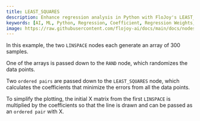 ```yaml
---
title: LEAST_SQUARES
description: Enhance regression analysis in Python with FloJoy's LEAST_SQUARES node which will empower you to optimize model accuracy and make data-driven decisions efficiently.
keywords: [AI, ML, Python, Regression, Coefficient, Regression Weights, OrderedPair]
image: https://raw.githubusercontent.com/flojoy-ai/docs/main/docs/nodes/AI_ML/REGRESSION/LEAST_SQUARES/examples/EX1/output.jpeg
---
```


In this example, the two `LINSPACE` nodes each generate an array of 300 samples.

One of the arrays is passed down to the `RAND` node, which randomizes the data points.

Two `ordered pairs` are passed down to the `LEAST_SQUARES` node, which calculates the coefficients that minimize the errors from all the data points. 

To simplify the plotting, the initial X matrix from the first `LINSPACE` is multiplied by the coefficients so that the line is drawn and can be passed as an `ordered pair` with X.
